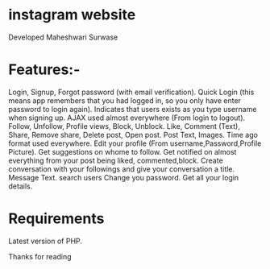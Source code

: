 # instagram website
Developed Maheshwari Surwase

# Features:-
Login, Signup, Forgot password (with email verification).
Quick Login (this means app remembers that you had logged in, so you only have enter password to login again).
Indicates that users exists as you type username when signing up.
AJAX used almost everywhere (From login to logout).
Follow, Unfollow, Profile views, Block, Unblock.
Like, Comment (Text), Share, Remove share, Delete post, Open post.
Post Text, Images.
Time ago format used everywhere.
Edit your profile (From username,Password,Profile Picture).
Get suggestions on whome to follow.
Get notified on almost everything from your post being liked, commented,block.
Create conversation with your followings and give your conversation a title.
Message Text.
search users
Change you password.
Get all your login details.

# Requirements
Latest version of PHP.

Thanks for reading
